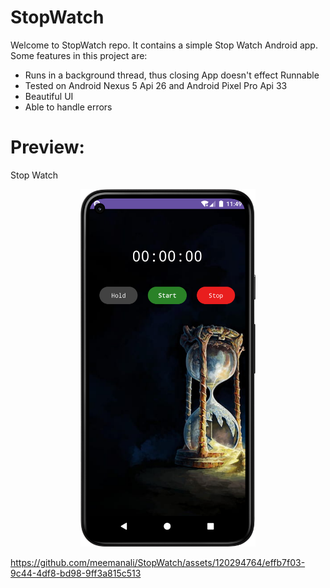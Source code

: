 # StopWatch
Welcome to StopWatch repo. It contains a simple Stop Watch Android app. Some features in this project are:

* Runs in a background thread, thus closing App doesn't effect Runnable
* Tested on Android Nexus 5 Api 26 and Android Pixel Pro Api 33
* Beautiful UI
* Able to handle errors

# Preview:

Stop Watch
<p align="center">
  <img src="https://github.com/meemanali/StopWatch/blob/master/Stop%20Watch.png" alt="Stop Watch" width="280" title="Normal Screen">
</p>

https://github.com/meemanali/StopWatch/assets/120294764/effb7f03-9c44-4df8-bd98-9ff3a815c513
